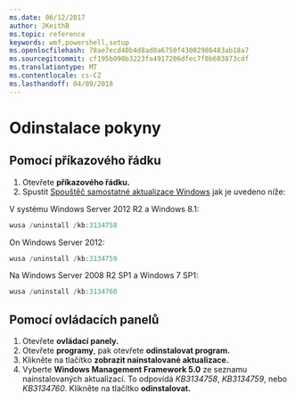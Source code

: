 ```yaml
---
ms.date: 06/12/2017
author: JKeithB
ms.topic: reference
keywords: wmf,powershell,setup
ms.openlocfilehash: 78ae7ecd40b4d8ad0a6750f43002986483ab18a7
ms.sourcegitcommit: cf195b090b3223fa4917206dfec7f0b603873cdf
ms.translationtype: MT
ms.contentlocale: cs-CZ
ms.lasthandoff: 04/09/2018
---
```

# <a name="uninstallation-instructions"></a>Odinstalace pokyny

## <a name="using-command-prompt"></a>Pomocí příkazového řádku
1.  Otevřete **příkazového řádku.**
2.  Spustit [Spouštěč samostatné aktualizace Windows](https://support.microsoft.com/en-us/kb/934307) jak je uvedeno níže:

V systému Windows Server 2012 R2 a Windows 8.1:
```powershell
wusa /uninstall /kb:3134758
```
On Windows Server 2012:
```powershell
wusa /uninstall /kb:3134759
```
Na Windows Server 2008 R2 SP1 a Windows 7 SP1:
```powershell
wusa /uninstall /kb:3134760
```

## <a name="using-control-panel"></a>Pomocí ovládacích panelů
1.  Otevřete **ovládací panely.**
2.  Otevřete **programy**, pak otevřete **odinstalovat program.**
3.  Klikněte na tlačítko **zobrazit nainstalované aktualizace.**
4.  Vyberte **Windows Management Framework 5.0** ze seznamu nainstalovaných aktualizací. To odpovídá *KB3134758*, *KB3134759*, nebo *KB3134760*. Klikněte na tlačítko **odinstalovat.**
